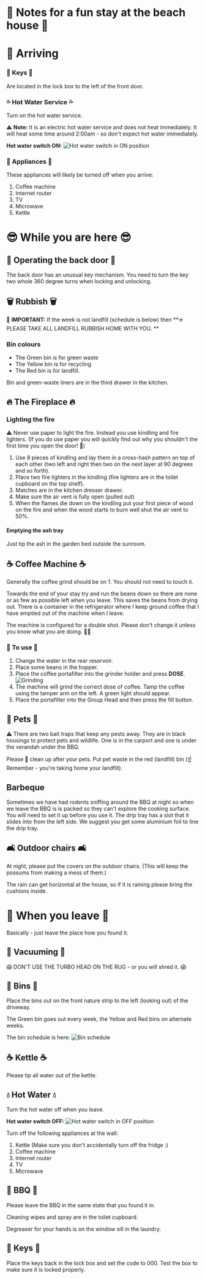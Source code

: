 # 🏡 Notes for a fun stay at the beach house 🏡

# 🚆 Arriving

### 🔑 Keys 🔑
Are located in the lock box to the left of the front door.

### 💦 Hot Water Service 💦
Turn on the hot water service.  

⚠️ **Note:** It is an electric hot water service and does not heat immediately. It will heat some time around 2:00am - so don't expect hot water immediately.

**Hot water switch ON:**
![Hot water switch in ON position](images/hot-water-on.png)

### 🔌 Appliances 🔌

These appliances will likely be turned off when you arrive:
1. Coffee machine
2. Internet router
3. TV
4. Microwave
5. Kettle

# 😎 While you are here 😎

## 🚪 Operating the back door 🚪
The back door has an unusual key mechanism. You need to turn the key two whole 360 degree turns when locking and unlocking.

## 🗑️ Rubbish 🗑️

🚨 **IMPORTANT:** If the week is not landfill (schedule is below) then **☣️ PLEASE TAKE ALL LANDFILL RUBBISH HOME WITH YOU. **

### Bin colours
* The Green bin is for green waste
* The Yellow bin is for recycling
* The Red bin is for landfill.

Bin and green-waste liners are in the third drawer in the kitchen.

## 🔥 The Fireplace 🔥

### Lighting the fire
⚠️ Never use paper to light the fire. Instead you use kindling and fire lighters. (If you do use paper you will quickly find out why you shouldn't the first time you open the door! 🙂)

1. Use 8 pieces of kindling and lay them in a cross-hash pattern on top of each other (two left and right then two on the next layer at 90 degrees and so forth).
2. Place two fire lighters in the kindling (fire lighters are in the toilet cupboard on the top shelf). 
3. Matches are in the kitchen dresser drawer.
4. Make sure the air vent is fully open (pulled out)
5. When the flames die down on the kindling put your first piece of wood on the fire and when the wood starts to burn well shut the air vent to 50%.

#### Emptying the ash tray
Just tip the ash in the garden bed outside the sunroom.


## ☕ Coffee Machine ☕
Generally the coffee grind should be on 1. You should not need to touch it.

Towards the end of your stay try and run the beans down so there are none or as few as possible left when you leave. This saves the beans from drying out. There is a container in the refrigerator where I keep ground coffee that I have emptied out of the machine when I leave.

The machine is configured for a double shot. Please don't change it unless you know what you are doing.  😵‍💫

### 📖 To use 📖
1. Change the water in the rear reservoir.
2. Place some beans in the hopper.
3. Place the coffee portafilter into the grinder holder and press **DOSE**.
   ![Grinding](images/coffee-1.jpg)
4. The machine will grind the correct dose of coffee. Tamp the coffee using the tamper arm on the left. A green light should appear.
5. Place the portafilter into the Group Head and then press the fill button.


## 🐶 Pets 🐶
⚠️ There are two bait traps that keep any pests away. They are in black housings to protect pets and wildlife. One is in the carport and one is under the verandah under the BBQ.

Please 💩 clean up after your pets. Put pet waste in the red (landfill) bin (☝️Remember - you're taking home your landfill).

## Barbeque
Sometimes we have had rodents sniffing around the BBQ at night so when we leave the BBQ is is packed so they can't explore the cooking surface. You will need to set it up before you use it. The drip tray has a slot that it slides into from the left side. We suggest you get some aluminium foil to line the drip tray.

## 🛋️ Outdoor chairs 🛋️
At night, please put the covers on the outdoor chairs. (This will keep the possums from making a mess of them.)

The rain can get horizontal at the house, so if it is raining please bring the cushions inside.

# 👋 When you leave 👋

Basically - just leave the place how you found it.  

## 🧹 Vacuuming 🧹
😱 DON'T USE THE TURBO HEAD ON THE RUG - or you will shred it. 😱

## 🚮 Bins 🚮

Place the bins out on the front nature strip to the left (looking out) of the driveway.

The Green bin goes out every week, the Yellow and Red bins on alternate weeks. 

The bin schedule is here:
![Bin schedule](images/garbage.jpg)

## ☕ Kettle ☕
Please tip all water out of the kettle.

## 💧 Hot Water 💧

Turn the hot water off when you leave.

**Hot water switch OFF:**
![Hot water switch in OFF position](images/hot-water-off.png)

Turn off the following appliances at the wall:
1. Kettle (Make sure you don't accidentally turn off the fridge :)
2. Coffee machine
3. Internet router
4. TV
5. Microwave

## 🥩 BBQ 🥩
Please leave the BBQ in the same state that you found it in.

Cleaning wipes and spray are in the toilet cupboard.

Degreaser for your hands is on the window sill in the laundry.

## 🔑 Keys 🔑
Place the keys back in the lock box and set the code to 000. Test the box to make sure it is locked properly.